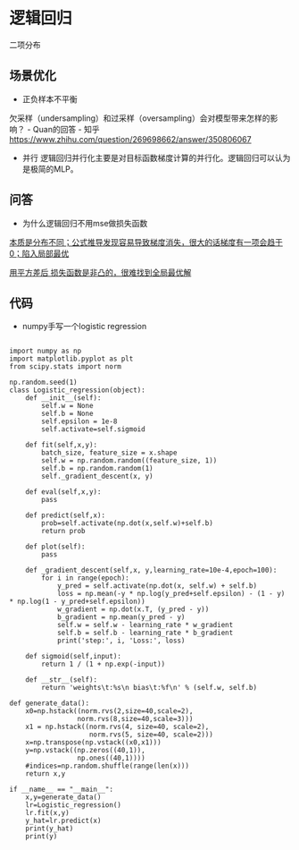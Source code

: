 # 逻辑回归

二项分布


## 场景优化
- 正负样本不平衡

欠采样（undersampling）和过采样（oversampling）会对模型带来怎样的影响？ - Quan的回答 - 知乎
https://www.zhihu.com/question/269698662/answer/350806067

- 并行
逻辑回归并行化主要是对目标函数梯度计算的并行化。逻辑回归可以认为是极简的MLP。

## 问答
- 为什么逻辑回归不用mse做损失函数

[本质是分布不同；公式推导发现容易导致梯度消失，很大的话梯度有一项会趋于0；陷入局部最优](https://zhuanlan.zhihu.com/p/453411383)

[用平方差后 损失函数是非凸的，很难找到全局最优解](https://towardsdatascience.com/why-not-mse-as-a-loss-function-for-logistic-regression-589816b5e03c)

## 代码

- numpy手写一个logistic regression

```

import numpy as np
import matplotlib.pyplot as plt
from scipy.stats import norm

np.random.seed(1)
class Logistic_regression(object):
    def __init__(self):
        self.w = None
        self.b = None
        self.epsilon = 1e-8
        self.activate=self.sigmoid

    def fit(self,x,y):
        batch_size, feature_size = x.shape
        self.w = np.random.random((feature_size, 1))
        self.b = np.random.random(1)
        self._gradient_descent(x, y)

    def eval(self,x,y):
        pass

    def predict(self,x):
        prob=self.activate(np.dot(x,self.w)+self.b)
        return prob

    def plot(self):
        pass

    def _gradient_descent(self,x, y,learning_rate=10e-4,epoch=100):
        for i in range(epoch):
            y_pred = self.activate(np.dot(x, self.w) + self.b)
            loss = np.mean(-y * np.log(y_pred+self.epsilon) - (1 - y) * np.log(1 - y_pred+self.epsilon))
            w_gradient = np.dot(x.T, (y_pred - y))
            b_gradient = np.mean(y_pred - y)
            self.w = self.w - learning_rate * w_gradient
            self.b = self.b - learning_rate * b_gradient
            print('step:', i, 'Loss:', loss)

    def sigmoid(self,input):
        return 1 / (1 + np.exp(-input))

    def __str__(self):
        return 'weights\t:%s\n bias\t:%f\n' % (self.w, self.b)

def generate_data():
    x0=np.hstack((norm.rvs(2,size=40,scale=2),
                 norm.rvs(8,size=40,scale=3)))
    x1 = np.hstack((norm.rvs(4, size=40, scale=2),
                    norm.rvs(5, size=40, scale=2)))
    x=np.transpose(np.vstack((x0,x1)))
    y=np.vstack((np.zeros((40,1)),
                 np.ones((40,1))))
    #indices=np.random.shuffle(range(len(x)))
    return x,y

if __name__ == "__main__":
    x,y=generate_data()
    lr=Logistic_regression()
    lr.fit(x,y)
    y_hat=lr.predict(x)
    print(y_hat)
    print(y)

```